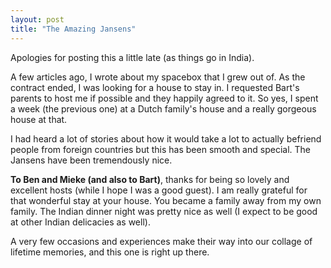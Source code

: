 ```yaml
---
layout: post
title: "The Amazing Jansens"
---
```


Apologies for posting this a little late (as things go in India). 

A few articles ago, I wrote about my spacebox that I grew out of. As the contract ended, I was looking for a house to stay in. I requested Bart's parents to host me if possible and they happily agreed to it. So yes, I spent a week (the previous one) at a Dutch family's house and a really gorgeous house at that.

I had heard a lot of stories about how it would take a lot to actually befriend people from foreign countries but this has been smooth and special. The Jansens have been tremendously nice.

**To Ben and Mieke (and also to Bart)**, thanks for being so lovely and excellent hosts (while I hope I was a good guest). I am really grateful for that wonderful stay at your house. You became a family away from my own family. The Indian dinner night was pretty nice as well (I expect to be good at other Indian delicacies as well).

A very few occasions and experiences make their way into our collage of lifetime memories, and this one is right up there.